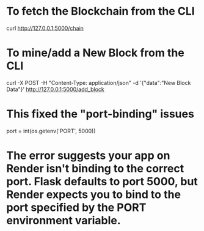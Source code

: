 # To fetch the Blockchain from the CLI
curl http://127.0.0.1:5000/chain

# To mine/add a New Block from the CLI
curl -X POST -H "Content-Type: application/json" -d '{"data":"New Block Data"}' http://127.0.0.1:5000/add_block

# This fixed the "port-binding" issues 
port = int(os.getenv('PORT', 5000))
# The error suggests your app on Render isn't binding to the correct port. Flask defaults to port 5000, but Render expects you to bind to the port specified by the PORT environment variable.